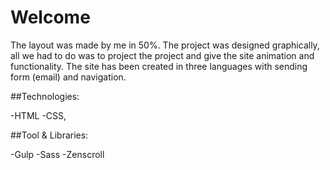 # Welcome

The layout was made by me in 50%. The project was designed graphically, all we had to do was to project the project and give the site animation and functionality. The site has been created in three languages with sending form (email) and navigation.

##Technologies:

-HTML
-CSS,

##Tool & Libraries:

-Gulp
-Sass
-Zenscroll
